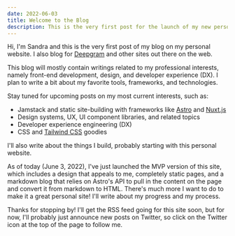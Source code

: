 ```yaml
---
date: 2022-06-03
title: Welcome to the Blog
description: This is the very first post for the launch of my new personal website.
---
```


Hi, I'm Sandra and this is the very first post of my blog on my personal website. I also blog for [Deepgram](https://developers.deepgram.com/blog/authors/sandrarodgers/) and other sites out there on the web.

This blog will mostly contain writings related to my professional interests, namely front-end development, design, and developer experience (DX). I plan to write a bit about my favorite tools, frameworks, and technologies.

Stay tuned for upcoming posts on my most current interests, such as:

- Jamstack and static site-building with frameworks like [Astro](https://astro.build/) and [Nuxt.js](https://nuxtjs.org/)
- Design systems, UX, UI component libraries, and related topics
- Developer experience engineering (DX)
- CSS and [Tailwind CSS](https://tailwindcss.com/) goodies

I'll also write about the things I build, probably starting with this personal website.

As of today (June 3, 2022), I've just launched the MVP version of this site, which includes a design that appeals to me, completely static pages, and a markdown blog that relies on Astro's API to pull in the content on the page and convert it from markdown to HTML. There's much more I want to do to make it a great personal site! I'll write about my progress and my process.

Thanks for stopping by! I'll get the RSS feed going for this site soon, but for now, I'll probably just announce new posts on Twitter, so click on the Twitter icon at the top of the page to follow me.

